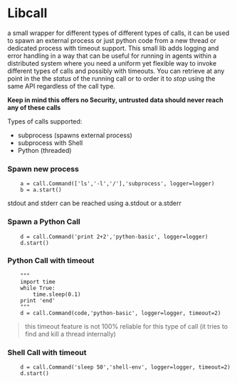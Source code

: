 # Libcall
a small wrapper for different types of different types of calls, it can be used to spawn an external process or just python code from a new thread or dedicated process with timeout support. This small lib adds logging and error handling in a way that can be useful for running in agents within a distributed system where you need a uniform yet flexible way to invoke different types of calls and possibly with timeouts. You can retrieve at any point in the the _status_ of the running call or to order it to _stop_ using the same API regardless of the call type. 

__Keep in mind this offers no Security, untrusted data should never reach any of these calls__

Types of calls supported:
* subprocess (spawns external process)
* subprocess with Shell
* Python (threaded)

### Spawn new process
        a = call.Command(['ls','-l','/'],'subprocess', logger=logger)
        b = a.start()

stdout and stderr can be reached using a.stdout or a.stderr

### Spawn a Python Call
        d = call.Command('print 2+2','python-basic', logger=logger)
        d.start()


### Python Call with timeout
        """
        import time
        while True:
            time.sleep(0.1)
        print 'end'
        """
        d = call.Command(code,'python-basic', logger=logger, timeout=2)

> this timeout feature is not 100% reliable for this type of call (it tries to find and kill a thread internally)

### Shell Call with timeout
        d = call.Command('sleep 50','shell-env', logger=logger, timeout=2)
        d.start()
